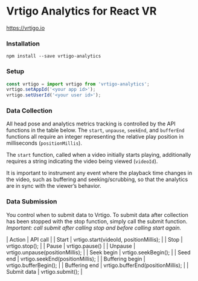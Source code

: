# Vrtigo Analytics for React VR

https://vrtigo.io

### Installation

```shell
npm install --save vrtigo-analytics
```

### Setup 

```javascript
const vrtigo = import vrtigo from 'vrtigo-analytics';
vrtigo.setAppId('<your app id>');
vrtigo.setUserId('<your user id>');
```

### Data Collection
All head pose and analytics metrics tracking is controlled by the API
functions in the table below.  The `start`, `unpause`, `seekEnd`, and
`bufferEnd` functions all require an integer representing the relative
play position in milliseconds (`positionMillis`). 

The `start` function, called when a video initially starts playing,
additionally requires a string indicating the video being viewed
(`videoId`).

It is important to instrument any event where the playback time
changes in the video, such as buffering and seeking/scrubbing, so that
the analytics are in sync with the viewer’s behavior.

### Data Submission

You control when to submit data to Vrtigo. To submit data after
collection has been stopped with the stop function, simply call the
submit function. *Important: call submit after calling stop and before
calling start again.*

| Action          |  API call                               | 
| Start           | vrtigo.start(videoId, positionMillis);  |
| Stop            | vrtigo.stop();                          |
| Pause           | vrtigo.pause()                          |
| Unpause         | vrtigo.unpause(positionMillis);         |
| Seek begin      | vrtigo.seekBegin();                     |
| Seed end        | vrtigo.seekEnd(positionMillis);         |
| Buffering begin | vrtigo.bufferBegin();                   |
| Buffering end   | vrtigo.bufferEnd(positionMillis);       |
| Submit data     | vrtigo.submit();                        |

